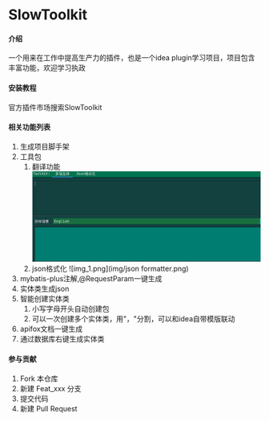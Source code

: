# SlowToolkit

#### 介绍
一个用来在工作中提高生产力的插件，也是一个idea plugin学习项目，项目包含丰富功能，欢迎学习执政


#### 安装教程

官方插件市场搜索SlowToolkit

#### 相关功能列表
1. 生成项目脚手架
2. 工具包
   1. 翻译功能
   ![img.png](img/translator.png)
   2. json格式化
   ![img_1.png](img/json formatter.png)
3. mybatis-plus注解,@RequestParam一键生成
4. 实体类生成json
5. 智能创建实体类
   1. 小写字母开头自动创建包
   2. 可以一次创建多个实体类，用"，"分割，可以和idea自带模版联动
6. apifox文档一键生成
7. 通过数据库右键生成实体类

#### 参与贡献

1.  Fork 本仓库
2.  新建 Feat_xxx 分支
3.  提交代码
4.  新建 Pull Request
